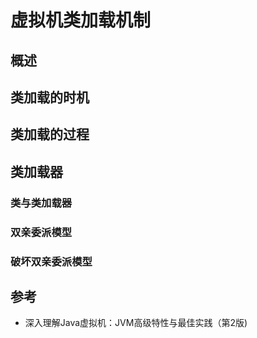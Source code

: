 # 虚拟机类加载机制

## 概述

## 类加载的时机

## 类加载的过程

## 类加载器

### 类与类加载器

### 双亲委派模型

### 破坏双亲委派模型

## 参考

- 深入理解Java虚拟机：JVM高级特性与最佳实践（第2版)
